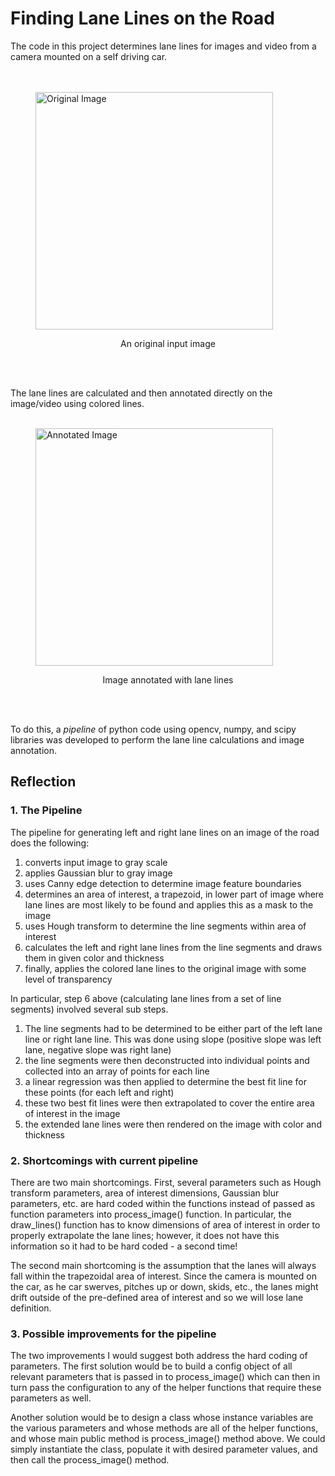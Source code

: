 # **Finding Lane Lines on the Road** 

The code in this project determines lane lines for images and video from a camera mounted on a self driving car.  
<br />
<br />
<figure>
 <img src="test_images/solidWhiteRight.jpg" width="380" alt="Original Image" />
 <figcaption>
 <p></p> 
 <p style="text-align: center;"> An original input image </p> 
 </figcaption>
</figure>
<br />
<br />

The lane lines are calculated and then annotated directly on the image/video using colored lines.
<br />
<br />

<figure>
 <img src="examples/laneLines_thirdPass.jpg" width="380" alt="Annotated Image" />
 <figcaption>
 <p></p> 
 <p style="text-align: center;"> Image annotated with lane lines </p> 
 </figcaption>
</figure>

<br />
<br />

To do this, a _pipeline_ of python code using opencv, numpy, and scipy libraries was developed to perform the lane line calculations and image annotation.


## Reflection

### 1. The Pipeline

The pipeline for generating left and right lane lines on an image of the road does the following:

1. converts input image to gray scale
2. applies Gaussian blur to gray image
3. uses Canny edge detection to determine image feature boundaries
4. determines an area of interest, a trapezoid, in lower part of image where lane lines are most likely to be found and applies this as a mask to the image
5. uses Hough transform to determine the line segments within area of interest
6. calculates the left and right lane lines from the line segments and draws them in given color and thickness
7. finally, applies the colored lane lines to the original image with some level of transparency 

In particular, step 6 above (calculating lane lines from a set of line segments) involved several sub steps.

1. The line segments had to be determined to be either part of the left lane line or right lane line.  This was done using slope (positive slope was left lane, negative slope was right lane) 
2. the line segments were then deconstructed into individual points and collected into an array of points for each line
3. a linear regression was then applied to determine the best fit line for these points (for each left and right)
4. these two best fit lines were then extrapolated to cover the entire area of interest in the image
5. the extended lane lines were then rendered on the image with color and thickness


### 2. Shortcomings with current pipeline


There are two main shortcomings.  First, several parameters such as Hough transform parameters, area of interest dimensions, Gaussian blur parameters, etc. are hard coded within the functions instead of passed as function parameters into process_image() function.  In particular, the draw_lines() function has to know dimensions of area of interest in order to properly extrapolate the lane lines; however, it does not have this information so it had to be hard coded - a second time!

The second main shortcoming is the assumption that the lanes will always fall within the trapezoidal area of interest.  Since the camera is mounted on the car, as he car swerves, pitches up or down, skids, etc., the lanes might drift outside of the pre-defined area of interest and so we will lose lane definition.


### 3. Possible improvements for the pipeline

The two improvements I would suggest both address the hard coding of parameters.  The first solution would be to build a config object of all relevant parameters that is passed in to process_image() which can then in turn pass the configuration to any of the helper functions that require these parameters as well.

Another solution would be to design a class whose instance variables are the various parameters and whose methods are all of the helper functions, and whose main public method is process_image() method above.  We could simply instantiate the class, populate it with desired parameter values, and then call the process_image() method.

